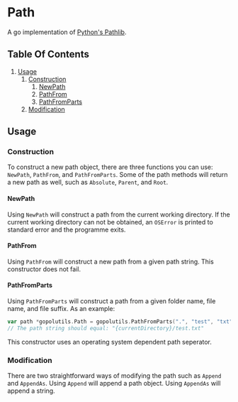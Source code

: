 # Path

A go implementation of [Python's Pathlib](https://docs.python.org/3/library/pathlib.html).

## Table Of Contents
1. [Usage](#usage)
    1. [Construction](#construction)
        1. [NewPath](#newpath)
        2. [PathFrom](#pathfrom)
        3. [PathFromParts](#pathfromparts)
    2. [Modification](#modification)
## Usage
### Construction
To construct a new path object, there are three functions you can use: `NewPath`, `PathFrom`, and `PathFromParts`. Some of the path methods will return a new path as well, such as `Absolute`, `Parent`, and `Root`. 
#### NewPath
Using `NewPath` will construct a path from the current working directory. If the current working directory can not be obtained, an `OSError` is printed to standard error and the programme exits.
#### PathFrom
Using `PathFrom` will construct a new path from a given path string. This constructor does not fail.
#### PathFromParts
Using `PathFromParts` will construct a path from a given folder name, file name, and file suffix. As an example:
```go
var path *gopolutils.Path = gopolutils.PathFromParts(".", "test", "txt")
// The path string should equal: "{currentDirectory}/test.txt"
```
This constructor uses an operating system dependent path seperator.

### Modification
There are two straightforward ways of modifying the path such as `Append` and `AppendAs`. Using `Append` will append a path object. Using `AppendAs` will append a string.